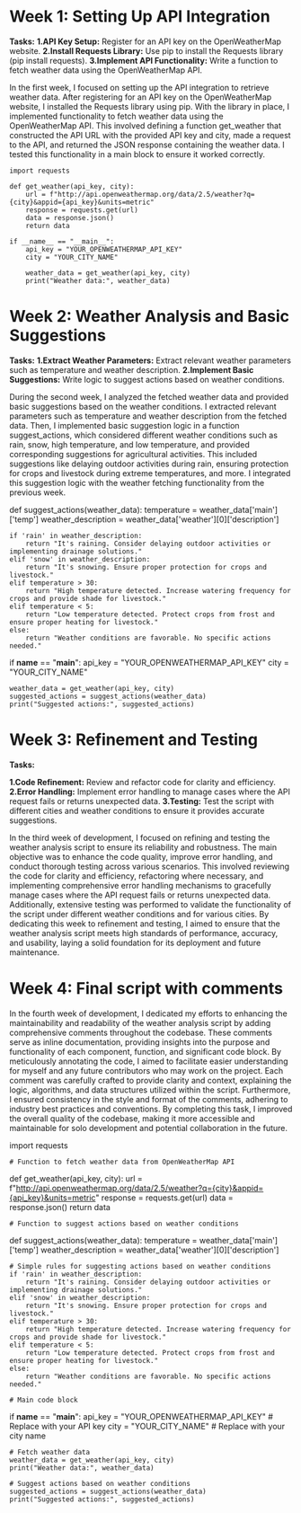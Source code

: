# Week 1: Setting Up API Integration
**Tasks:**
**1.API Key Setup:** Register for an API key on the OpenWeatherMap website.
**2.Install Requests Library:** Use pip to install the Requests library (pip install requests).
**3.Implement API Functionality:** Write a function to fetch weather data using the OpenWeatherMap API.

In the first week, I focused on setting up the API integration to retrieve weather data. After registering for an API key on the OpenWeatherMap website, I installed the Requests library using pip. With the library in place, I implemented functionality to fetch weather data using the OpenWeatherMap API. This involved defining a function get_weather that constructed the API URL with the provided API key and city, made a request to the API, and returned the JSON response containing the weather data. I tested this functionality in a main block to ensure it worked correctly.
```
import requests

def get_weather(api_key, city):
    url = f"http://api.openweathermap.org/data/2.5/weather?q={city}&appid={api_key}&units=metric"
    response = requests.get(url)
    data = response.json()
    return data

if __name__ == "__main__":
    api_key = "YOUR_OPENWEATHERMAP_API_KEY"
    city = "YOUR_CITY_NAME"
    
    weather_data = get_weather(api_key, city)
    print("Weather data:", weather_data)
```
# Week 2: Weather Analysis and Basic Suggestions
**Tasks:**
**1.Extract Weather Parameters:** Extract relevant weather parameters such as temperature and weather description.
**2.Implement Basic Suggestions:** Write logic to suggest actions based on weather conditions.

During the second week, I analyzed the fetched weather data and provided basic suggestions based on the weather conditions. I extracted relevant parameters such as temperature and weather description from the fetched data. Then, I implemented basic suggestion logic in a function suggest_actions, which considered different weather conditions such as rain, snow, high temperature, and low temperature, and provided corresponding suggestions for agricultural activities. This included suggestions like delaying outdoor activities during rain, ensuring protection for crops and livestock during extreme temperatures, and more. I integrated this suggestion logic with the weather fetching functionality from the previous week.

def suggest_actions(weather_data):
    temperature = weather_data['main']['temp']
    weather_description = weather_data['weather'][0]['description']

    if 'rain' in weather_description:
        return "It's raining. Consider delaying outdoor activities or implementing drainage solutions."
    elif 'snow' in weather_description:
        return "It's snowing. Ensure proper protection for crops and livestock."
    elif temperature > 30:
        return "High temperature detected. Increase watering frequency for crops and provide shade for livestock."
    elif temperature < 5:
        return "Low temperature detected. Protect crops from frost and ensure proper heating for livestock."
    else:
        return "Weather conditions are favorable. No specific actions needed."

if __name__ == "__main__":
    api_key = "YOUR_OPENWEATHERMAP_API_KEY"
    city = "YOUR_CITY_NAME"
    
    weather_data = get_weather(api_key, city)
    suggested_actions = suggest_actions(weather_data)
    print("Suggested actions:", suggested_actions)

# Week 3: Refinement and Testing
**Tasks:**

**1.Code Refinement:** Review and refactor code for clarity and efficiency.
**2.Error Handling:** Implement error handling to manage cases where the API request fails or returns unexpected data.
**3.Testing:** Test the script with different cities and weather conditions to ensure it provides accurate suggestions.

In the third week of development, I focused on refining and testing the weather analysis script to ensure its reliability and robustness. The main objective was to enhance the code quality, improve error handling, and conduct thorough testing across various scenarios. This involved reviewing the code for clarity and efficiency, refactoring where necessary, and implementing comprehensive error handling mechanisms to gracefully manage cases where the API request fails or returns unexpected data. Additionally, extensive testing was performed to validate the functionality of the script under different weather conditions and for various cities. By dedicating this week to refinement and testing, I aimed to ensure that the weather analysis script meets high standards of performance, accuracy, and usability, laying a solid foundation for its deployment and future maintenance.

# Week 4: Final script with comments
In the fourth week of development, I dedicated my efforts to enhancing the maintainability and readability of the weather analysis script by adding comprehensive comments throughout the codebase. These comments serve as inline documentation, providing insights into the purpose and functionality of each component, function, and significant code block. By meticulously annotating the code, I aimed to facilitate easier understanding for myself and any future contributors who may work on the project. Each comment was carefully crafted to provide clarity and context, explaining the logic, algorithms, and data structures utilized within the script. Furthermore, I ensured consistency in the style and format of the comments, adhering to industry best practices and conventions. By completing this task, I improved the overall quality of the codebase, making it more accessible and maintainable for solo development and potential collaboration in the future.

import requests

    # Function to fetch weather data from OpenWeatherMap API
def get_weather(api_key, city):
    url = f"http://api.openweathermap.org/data/2.5/weather?q={city}&appid={api_key}&units=metric"
    response = requests.get(url)
    data = response.json()
    return data

    # Function to suggest actions based on weather conditions
def suggest_actions(weather_data):
    temperature = weather_data['main']['temp']
    weather_description = weather_data['weather'][0]['description']

    # Simple rules for suggesting actions based on weather conditions
    if 'rain' in weather_description:
        return "It's raining. Consider delaying outdoor activities or implementing drainage solutions."
    elif 'snow' in weather_description:
        return "It's snowing. Ensure proper protection for crops and livestock."
    elif temperature > 30:
        return "High temperature detected. Increase watering frequency for crops and provide shade for livestock."
    elif temperature < 5:
        return "Low temperature detected. Protect crops from frost and ensure proper heating for livestock."
    else:
        return "Weather conditions are favorable. No specific actions needed."

    # Main code block
if __name__ == "__main__":
    api_key = "YOUR_OPENWEATHERMAP_API_KEY"  # Replace with your API key
    city = "YOUR_CITY_NAME"  # Replace with your city name
    
    # Fetch weather data
    weather_data = get_weather(api_key, city)
    print("Weather data:", weather_data)
    
    # Suggest actions based on weather conditions
    suggested_actions = suggest_actions(weather_data)
    print("Suggested actions:", suggested_actions)














